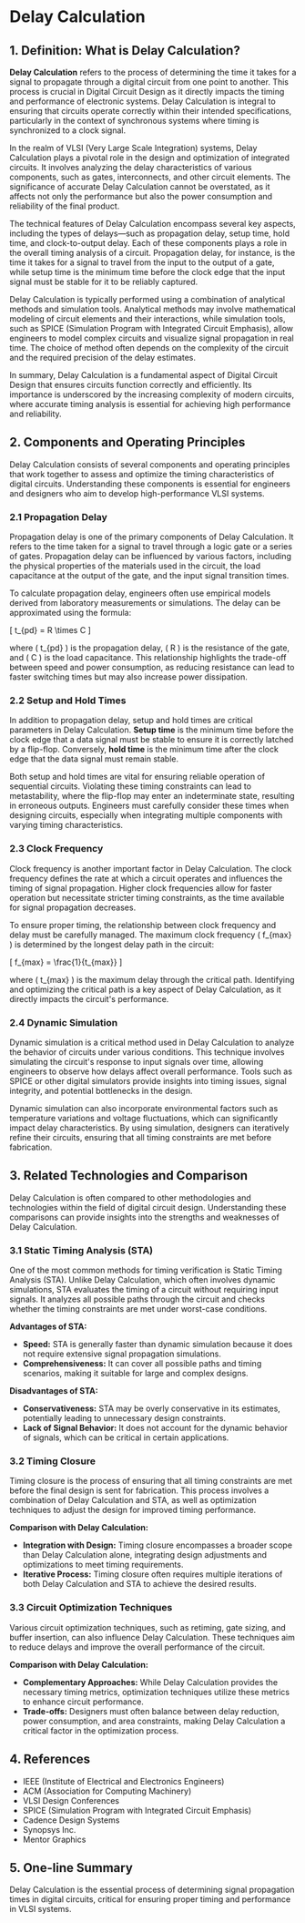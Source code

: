 # Delay Calculation

## 1. Definition: What is **Delay Calculation**?

**Delay Calculation** refers to the process of determining the time it takes for a signal to propagate through a digital circuit from one point to another. This process is crucial in Digital Circuit Design as it directly impacts the timing and performance of electronic systems. Delay Calculation is integral to ensuring that circuits operate correctly within their intended specifications, particularly in the context of synchronous systems where timing is synchronized to a clock signal.

In the realm of VLSI (Very Large Scale Integration) systems, Delay Calculation plays a pivotal role in the design and optimization of integrated circuits. It involves analyzing the delay characteristics of various components, such as gates, interconnects, and other circuit elements. The significance of accurate Delay Calculation cannot be overstated, as it affects not only the performance but also the power consumption and reliability of the final product.

The technical features of Delay Calculation encompass several key aspects, including the types of delays—such as propagation delay, setup time, hold time, and clock-to-output delay. Each of these components plays a role in the overall timing analysis of a circuit. Propagation delay, for instance, is the time it takes for a signal to travel from the input to the output of a gate, while setup time is the minimum time before the clock edge that the input signal must be stable for it to be reliably captured.

Delay Calculation is typically performed using a combination of analytical methods and simulation tools. Analytical methods may involve mathematical modeling of circuit elements and their interactions, while simulation tools, such as SPICE (Simulation Program with Integrated Circuit Emphasis), allow engineers to model complex circuits and visualize signal propagation in real time. The choice of method often depends on the complexity of the circuit and the required precision of the delay estimates.

In summary, Delay Calculation is a fundamental aspect of Digital Circuit Design that ensures circuits function correctly and efficiently. Its importance is underscored by the increasing complexity of modern circuits, where accurate timing analysis is essential for achieving high performance and reliability.

## 2. Components and Operating Principles

Delay Calculation consists of several components and operating principles that work together to assess and optimize the timing characteristics of digital circuits. Understanding these components is essential for engineers and designers who aim to develop high-performance VLSI systems.

### 2.1 Propagation Delay

Propagation delay is one of the primary components of Delay Calculation. It refers to the time taken for a signal to travel through a logic gate or a series of gates. Propagation delay can be influenced by various factors, including the physical properties of the materials used in the circuit, the load capacitance at the output of the gate, and the input signal transition times. 

To calculate propagation delay, engineers often use empirical models derived from laboratory measurements or simulations. The delay can be approximated using the formula:

\[ t_{pd} = R \times C \]

where \( t_{pd} \) is the propagation delay, \( R \) is the resistance of the gate, and \( C \) is the load capacitance. This relationship highlights the trade-off between speed and power consumption, as reducing resistance can lead to faster switching times but may also increase power dissipation.

### 2.2 Setup and Hold Times

In addition to propagation delay, setup and hold times are critical parameters in Delay Calculation. **Setup time** is the minimum time before the clock edge that a data signal must be stable to ensure it is correctly latched by a flip-flop. Conversely, **hold time** is the minimum time after the clock edge that the data signal must remain stable. 

Both setup and hold times are vital for ensuring reliable operation of sequential circuits. Violating these timing constraints can lead to metastability, where the flip-flop may enter an indeterminate state, resulting in erroneous outputs. Engineers must carefully consider these times when designing circuits, especially when integrating multiple components with varying timing characteristics.

### 2.3 Clock Frequency

Clock frequency is another important factor in Delay Calculation. The clock frequency defines the rate at which a circuit operates and influences the timing of signal propagation. Higher clock frequencies allow for faster operation but necessitate stricter timing constraints, as the time available for signal propagation decreases. 

To ensure proper timing, the relationship between clock frequency and delay must be carefully managed. The maximum clock frequency \( f_{max} \) is determined by the longest delay path in the circuit:

\[ f_{max} = \frac{1}{t_{max}} \]

where \( t_{max} \) is the maximum delay through the critical path. Identifying and optimizing the critical path is a key aspect of Delay Calculation, as it directly impacts the circuit's performance.

### 2.4 Dynamic Simulation

Dynamic simulation is a critical method used in Delay Calculation to analyze the behavior of circuits under various conditions. This technique involves simulating the circuit's response to input signals over time, allowing engineers to observe how delays affect overall performance. Tools such as SPICE or other digital simulators provide insights into timing issues, signal integrity, and potential bottlenecks in the design.

Dynamic simulation can also incorporate environmental factors such as temperature variations and voltage fluctuations, which can significantly impact delay characteristics. By using simulation, designers can iteratively refine their circuits, ensuring that all timing constraints are met before fabrication.

## 3. Related Technologies and Comparison

Delay Calculation is often compared to other methodologies and technologies within the field of digital circuit design. Understanding these comparisons can provide insights into the strengths and weaknesses of Delay Calculation.

### 3.1 Static Timing Analysis (STA)

One of the most common methods for timing verification is Static Timing Analysis (STA). Unlike Delay Calculation, which often involves dynamic simulations, STA evaluates the timing of a circuit without requiring input signals. It analyzes all possible paths through the circuit and checks whether the timing constraints are met under worst-case conditions.

**Advantages of STA:**
- **Speed:** STA is generally faster than dynamic simulation because it does not require extensive signal propagation simulations.
- **Comprehensiveness:** It can cover all possible paths and timing scenarios, making it suitable for large and complex designs.

**Disadvantages of STA:**
- **Conservativeness:** STA may be overly conservative in its estimates, potentially leading to unnecessary design constraints.
- **Lack of Signal Behavior:** It does not account for the dynamic behavior of signals, which can be critical in certain applications.

### 3.2 Timing Closure

Timing closure is the process of ensuring that all timing constraints are met before the final design is sent for fabrication. This process involves a combination of Delay Calculation and STA, as well as optimization techniques to adjust the design for improved timing performance. 

**Comparison with Delay Calculation:**
- **Integration with Design:** Timing closure encompasses a broader scope than Delay Calculation alone, integrating design adjustments and optimizations to meet timing requirements.
- **Iterative Process:** Timing closure often requires multiple iterations of both Delay Calculation and STA to achieve the desired results.

### 3.3 Circuit Optimization Techniques

Various circuit optimization techniques, such as retiming, gate sizing, and buffer insertion, can also influence Delay Calculation. These techniques aim to reduce delays and improve the overall performance of the circuit.

**Comparison with Delay Calculation:**
- **Complementary Approaches:** While Delay Calculation provides the necessary timing metrics, optimization techniques utilize these metrics to enhance circuit performance.
- **Trade-offs:** Designers must often balance between delay reduction, power consumption, and area constraints, making Delay Calculation a critical factor in the optimization process.

## 4. References

- IEEE (Institute of Electrical and Electronics Engineers)
- ACM (Association for Computing Machinery)
- VLSI Design Conferences
- SPICE (Simulation Program with Integrated Circuit Emphasis)
- Cadence Design Systems
- Synopsys Inc.
- Mentor Graphics

## 5. One-line Summary

Delay Calculation is the essential process of determining signal propagation times in digital circuits, critical for ensuring proper timing and performance in VLSI systems.